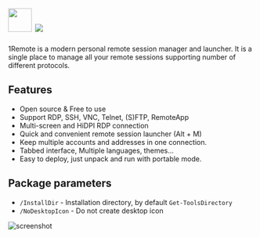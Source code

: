# <img src="https://github.com/majkinetor/au-packages/raw/master/1remote/icon.png" width="48" height="48"/> [![](https://img.shields.io/chocolatey/v/1remote.svg?color=red&label=1remote)](https://chocolatey.org/packages/1remote)

1Remote is a modern personal remote session manager and launcher. It is a single place to manage all your remote sessions supporting number of different protocols.

## Features

- Open source & Free to use
- Support RDP, SSH, VNC, Telnet, (S)FTP, RemoteApp
- Multi-screen and HiDPI RDP connection
- Quick and convenient remote session launcher (Alt + M)
- Keep multiple accounts and addresses in one connection.
- Tabbed interface, Multiple languages, themes...
- Easy to deploy, just unpack and run with portable mode.


## Package parameters

- `/InstallDir` - Installation directory, by default `Get-ToolsDirectory`
- `/NoDesktopIcon`  - Do not create desktop icon

![screenshot](https://github.com/majkinetor/au-packages/blob/master/1remote/screenshot.png)
